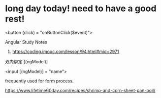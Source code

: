 # long day today! need to have a good rest!
<button (click) = "onButtonClick($event)">

Angular Study Notes
1. https://coding.imooc.com/lesson/94.html#mid=2971

双向绑定
[(ngModel)]

<input  [(ngModel)] = "name">

frequently used for form process.

https://www.lifetime60day.com/recipes/shrimp-and-corn-sheet-pan-boil/

